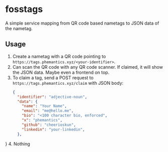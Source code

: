 # fosstags
A simple service mapping from QR code based nametags to JSON data of the nametag.

## Usage
1. Create a nametag with a QR code pointing to `https://tags.phemantics.xyz/<your-identifier>`.
2. Can scan the QR code with any QR code scanner. If claimed, it will show the JSON data. Maybe even a frontend on top.
3. To claim a tag, send a POST request to `https://tags.phemantics.xyz/claim` with JSON body:
   ```json
   {
     "identifier": "adjective-noun",
     "data": {
       "name": "Your Name",
       "email": "me@hello.me",
       "bio": "<100 character bio, enforced",
       "x": "phemantics",
       "github": "cheerioskun",
       "linkedin": "your-linkedin",
     },
  }
4. Nothing
